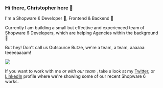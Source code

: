 ### Hi there, Christopher here 👋

I'm a Shopware 6 Developer 💙, Frontend & Backend 💪

Currently I am building a small but effective and experienced team of Shopware 6 Developers, 
which are helping Agencies within the background 👻

But hey! Don't call us Outsource Butze, we're a team, a team, aaaaaa teeeeaaaam!

![](https://media.giphy.com/media/100PgquHm9j3sQ/giphy.gif)

If you want to work with me *or with our team* , take a look at my [Twitter](https://twitter.com/christopherdosi), 
or [LinkedIn](https://www.linkedin.com/in/christopher-dosin/) profile where we're showing some of our recent Shopware 6 works.
